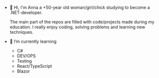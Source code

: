 - 👋 Hi, I'm Anna a +50-year old woman/girl/chick studying to become a .NET-developer.

  The main part of the repos are filled with code/projects made during my education.
  I really enjoy coding, solving problems and learning new techniques.

- 🌱 I’m currently learning
  - C#
  - DEV/OPS
  - Testing
  - React/TypeScript
  - Blazor




